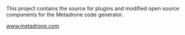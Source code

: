 This project contains the source for plugins and modified open source components for the Metadrone code generator.

www.metadrone.com
